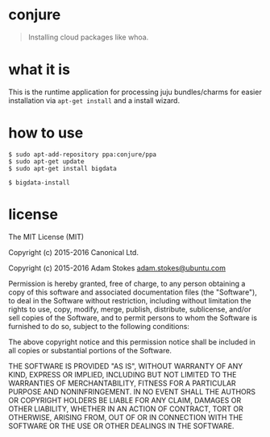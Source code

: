 # conjure
> Installing cloud packages like whoa.

# what it is

This is the runtime application for processing juju bundles/charms for easier
installation via `apt-get install` and a install wizard.

# how to use

```
$ sudo apt-add-repository ppa:conjure/ppa
$ sudo apt-get update
$ sudo apt-get install bigdata

$ bigdata-install
```

# license

The MIT License (MIT)

Copyright (c) 2015-2016 Canonical Ltd.

Copyright (c) 2015-2016 Adam Stokes <adam.stokes@ubuntu.com>

Permission is hereby granted, free of charge, to any person obtaining a copy
of this software and associated documentation files (the "Software"), to deal
in the Software without restriction, including without limitation the rights
to use, copy, modify, merge, publish, distribute, sublicense, and/or sell
copies of the Software, and to permit persons to whom the Software is
furnished to do so, subject to the following conditions:

The above copyright notice and this permission notice shall be included in
all copies or substantial portions of the Software.

THE SOFTWARE IS PROVIDED "AS IS", WITHOUT WARRANTY OF ANY KIND, EXPRESS OR
IMPLIED, INCLUDING BUT NOT LIMITED TO THE WARRANTIES OF MERCHANTABILITY,
FITNESS FOR A PARTICULAR PURPOSE AND NONINFRINGEMENT. IN NO EVENT SHALL THE
AUTHORS OR COPYRIGHT HOLDERS BE LIABLE FOR ANY CLAIM, DAMAGES OR OTHER
LIABILITY, WHETHER IN AN ACTION OF CONTRACT, TORT OR OTHERWISE, ARISING FROM,
OUT OF OR IN CONNECTION WITH THE SOFTWARE OR THE USE OR OTHER DEALINGS IN
THE SOFTWARE.
